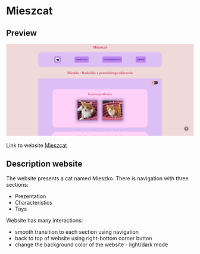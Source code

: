 # Mieszcat
## Preview

![PreviewSS](https://github.com/PaweLeszczynsky/homepage/blob/main/images/preview.png?raw=true)

Link to website [Mieszcat](https://paweleszczynsky.github.io/homepage/)

## Description website
The website presents a cat named Mieszko. There is navigation with three sections:
- Prezentation
- Characteristics
- Toys

Website has many interactions:
- smooth transition to each section using navigation
- back to top of website using right-bottom corner button
- change the background color of the website - light/dark mode
